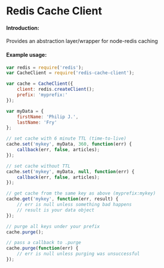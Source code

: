 Redis Cache Client
==================

#### Introduction:
Provides an abstraction layer/wrapper for node-redis caching

#### Example usage:

```js
var redis = require('redis');
var CacheClient = require('redis-cache-client');

var cache = CacheClient({
    client: redis.createClient();
    prefix: 'myprefix:'
});

var myData = {
    firstName: 'Philip J.',
    lastName: 'Fry'
};

// set cache with 6 minute TTL (time-to-live)
cache.set('mykey', myData, 360, function(err) {
    callback(err, false, articles);
});

// set cache without TTL
cache.set('mykey', myData, null, function(err) {
    callback(err, false, articles);
});

// get cache from the same key as above (myprefix:mykey)
cache.get('mykey', function(err, result) {
    // err is null unless something bad happens
    // result is your data object
});

// purge all keys under your prefix
cache.purge();

// pass a callback to .purge
cache.purge(function(err) {
    // err is null unless purging was unsuccessful
});
```
